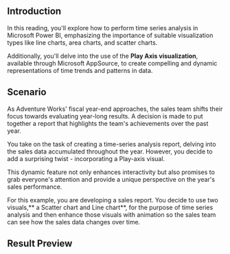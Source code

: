 ## Introduction
In this reading, you'll explore how to perform time series analysis in Microsoft Power BI, emphasizing the importance of suitable visualization types like line charts, area charts, and scatter charts. 

Additionally, you'll delve into the use of the **Play Axis visualization**, available through Microsoft AppSource, to create compelling and dynamic representations of time trends and patterns in data.

## Scenario
As Adventure Works' fiscal year-end approaches, the sales team shifts their focus towards evaluating year-long results. A decision is made to put together a report that highlights the team's achievements over the past year.

You take on the task of creating a time-series analysis report, delving into the sales data accumulated throughout the year. However, you decide to add a surprising twist - incorporating a Play-axis visual. 

This dynamic feature not only enhances interactivity but also promises to grab everyone's attention and provide a unique perspective on the year's sales performance.

For this example, you are developing a sales report. You decide to use two visuals,** a Scatter chart and Line chart**, for the purpose of time series analysis and then enhance those visuals with animation so the sales team can see how the sales data changes over time.

## Result Preview
